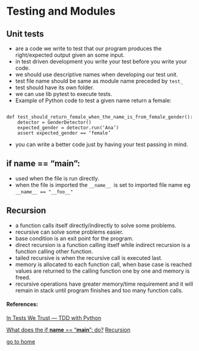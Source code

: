 # Testing and Modules

## Unit tests
* are a code we write to test that our program produces the right/expected output given an some input.
* in test driven development you write your test before you write your code.
* we should use descriptive names when developing our test unit.
* test file name should be same as module name preceded by `test_`
* test should have its own folder.
* we can use lib pytest to execute tests.
* Example of Python code to test a given name return a female:
```

def test_should_return_female_when_the_name_is_from_female_gender():
    detector = GenderDetector()
    expected_gender = detector.run(‘Ana’)
    assert expected_gender == ‘female’
```

* you can write a better code just by having your test passing in mind.


## if __name__ == “__main__”:
* used when the file is run directly.
* when the file is imported the `__name__ `is set to imported file name eg `__name__ == "__foo__"`


## Recursion
* a function calls itself directly/indirectly to solve some problems.
* recursive  can solve some problems easier.
* base condition is an exit point for the program.
* direct recursion is a function calling itself while indirect recursion is a function calling other function.
* tailed recursive is when the recursive call is executed last.
* memory is allocated to each function call, when base case is reached values are returned to the calling function one by one and memory is freed.
* recursive operations have greater memory/time requirement and it will remain in stack until program finishes and too many function calls.


#### References:

[In Tests We Trust — TDD with Python](https://code.likeagirl.io/in-tests-we-trust-tdd-with-python-af69f47e6932)


[What does the if __name__ == “__main__”: do?](https://www.geeksforgeeks.org/what-does-the-if-__name__-__main__-do/)
[Recursion](https://www.geeksforgeeks.org/recursion/)


[go to home](README.md)
